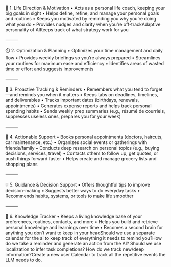 🧭 1. Life Direction & Motivation
• Acts as a personal life coach, keeping your big goals in sight
• Helps define, refine, and manage your personal goals and routines
• Keeps you motivated by reminding you why you’re doing what you do
• Provides nudges and clarity when you’re off-trackAdaptive personality of AIKeeps track of what strategy work for you

⸻

⏱️ 2. Optimization & Planning
• Optimizes your time management and daily flow
• Provides weekly briefings so you’re always prepared
• Streamlines your routines for maximum ease and efficiency
• Identifies areas of wasted time or effort and suggests improvements

⸻

📌 3. Proactive Tracking & Reminders
• Remembers what you tend to forget—and reminds you when it matters
• Keeps tabs on deadlines, timelines, and deliverables
• Tracks important dates (birthdays, renewals, appointments)
• Generates expense reports and helps track personal spending habits
• Sends weekly prep summaries (e.g., résumé de courriels, suppresses useless ones, prepares you for your week)

⸻

🎯 4. Actionable Support
• Books personal appointments (doctors, haircuts, car maintenance, etc.)
• Organizes social events or gatherings with friends/family
• Conducts deep research on personal topics (e.g., buying decisions, services, travel)
• Contacts others to follow up, get quotes, or push things forward faster
• Helps create and manage grocery lists and shopping plans

⸻

💡 5. Guidance & Decision Support
• Offers thoughtful tips to improve decision-making
• Suggests better ways to do everyday tasks
• Recommends habits, systems, or tools to make life smoother

⸻

🧠 6. Knowledge Tracker
• Keeps a living knowledge base of your preferences, routines, contacts, and more
• Helps you build and retrieve personal knowledge and learnings over time
• Becomes a second brain for anything you don’t want to keep in your headShould we use a separate calendar for the ai to keep track of everything it needs to remind you?How do we take a reminder and generate an action from the AI?
Should we use localization to infer task completions?
How do we track new/deep information?Create a new user Calendar to track all the repetitive events the LLM needs to do.
